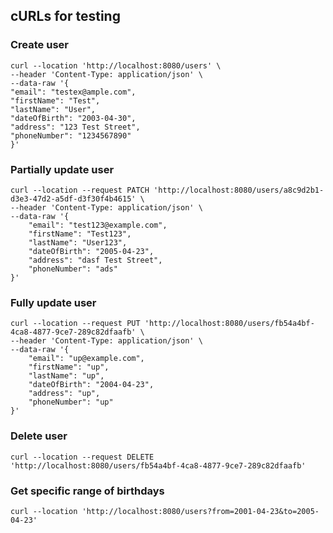 ## cURLs for testing

### Create user

``` shell 
curl --location 'http://localhost:8080/users' \
--header 'Content-Type: application/json' \
--data-raw '{
"email": "testex@ample.com",
"firstName": "Test",
"lastName": "User",
"dateOfBirth": "2003-04-30",
"address": "123 Test Street",
"phoneNumber": "1234567890"
}'
```

### Partially update user

```shell
curl --location --request PATCH 'http://localhost:8080/users/a8c9d2b1-d3e3-47d2-a5df-d3f30f4b4615' \
--header 'Content-Type: application/json' \
--data-raw '{
    "email": "test123@example.com",
    "firstName": "Test123",
    "lastName": "User123",
    "dateOfBirth": "2005-04-23",
    "address": "dasf Test Street",
    "phoneNumber": "ads"
}'
```

### Fully update user

```shell
curl --location --request PUT 'http://localhost:8080/users/fb54a4bf-4ca8-4877-9ce7-289c82dfaafb' \
--header 'Content-Type: application/json' \
--data-raw '{
    "email": "up@example.com",
    "firstName": "up",
    "lastName": "up",
    "dateOfBirth": "2004-04-23",
    "address": "up",
    "phoneNumber": "up"
}'
```

### Delete user

```shell
curl --location --request DELETE 'http://localhost:8080/users/fb54a4bf-4ca8-4877-9ce7-289c82dfaafb'
```

### Get specific range of birthdays

```shell
curl --location 'http://localhost:8080/users?from=2001-04-23&to=2005-04-23'
```